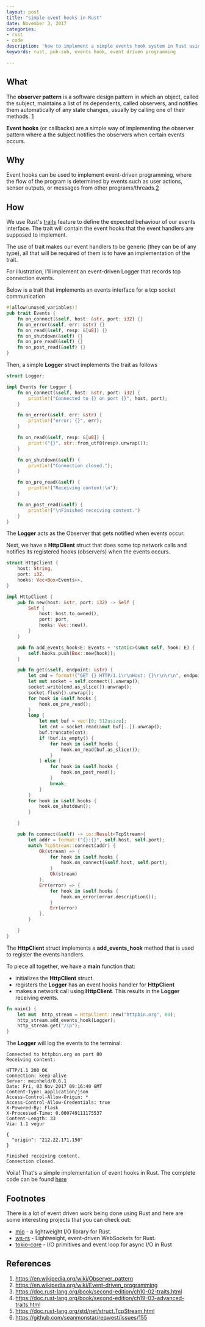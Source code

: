 ```yaml
---
layout: post
title: "simple event hooks in Rust"
date: November 3, 2017
categories:
- rust
- code
description: 'how to implement a simple events hook system in Rust using the Observer Pattern'
keywords: rust, pub-sub, events hook, event driven programming

---
```


## What

The **observer pattern** is a software design pattern in which an object, called the subject, maintains
a list of its dependents, called observers, and notifies them automatically of any state changes,
usually by calling one of their methods. [1][1]

**Event hooks** (or callbacks) are a simple way of implementing the observer pattern where a the
subject notifies the observers when certain events occurs.

## Why

Event hooks can be used to implement event-driven programming, where the flow of the program is 
determined by events such as user actions, sensor outputs, or  messages from other programs/threads.[2][2]

## How

We use Rust's [traits][3] feature to define the expected behaviour of our events interface. The
trait will contain the event hooks that the event handlers are supposed to implement.

The use of trait makes our event handlers to be generic (they can be of any type), all that will be
required of them is to have an implementation of the trait.

For illustration, I'll implement an event-driven Logger that records tcp connection events.

Below is a trait that implements an events interface for a tcp socket communication

```rust
#[allow(unused_variables)]
pub trait Events {
    fn on_connect(&self, host: &str, port: i32) {}
    fn on_error(&self, err: &str) {}
    fn on_read(&self, resp: &[u8]) {}
    fn on_shutdown(&self) {}
    fn on_pre_read(&self) {}
    fn on_post_read(&self) {}
}
```

Then, a simple **Logger** struct implements the trait as follows

```rust
struct Logger;

impl Events for Logger {
    fn on_connect(&self, host: &str, port: i32) {
        println!("Connected to {} on port {}", host, port);
    }

    fn on_error(&self, err: &str) {
        println!("error: {}", err);
    }

    fn on_read(&self, resp: &[u8]) {
        print!("{}", str::from_utf8(resp).unwrap());
    }

    fn on_shutdown(&self) {
        println!("Connection closed.");
    }

    fn on_pre_read(&self) {
        println!("Receiving content:\n");
    }

    fn on_post_read(&self) {
        println!("\nFinished receiving content.")
    }
}
```
The **Logger** acts as the Observer that gets notified when events occur.

Next, we have a **HttpClient** struct that does some tcp network calls and notifies its registered hooks
(observers) when the events occurs.

```rust
struct HttpClient {
    host: String,
    port: i32,
    hooks: Vec<Box<Events>>,
}

impl HttpClient {
    pub fn new(host: &str, port: i32) -> Self {
        Self {
            host: host.to_owned(),
            port: port,
            hooks: Vec::new(),
        }
    }

    pub fn add_events_hook<E: Events + 'static>(&mut self, hook: E) {
        self.hooks.push(Box::new(hook));
    }

    pub fn get(&self, endpoint: &str) {
        let cmd = format!("GET {} HTTP/1.1\r\nHost: {}\r\n\r\n", endpoint, self.host).into_bytes();
        let mut socket = self.connect().unwrap();
        socket.write(cmd.as_slice()).unwrap();
        socket.flush().unwrap();
        for hook in &self.hooks {
            hook.on_pre_read();
        }
        loop {
            let mut buf = vec![0; 512usize];
            let cnt = socket.read(&mut buf[..]).unwrap();
            buf.truncate(cnt);
            if !buf.is_empty() {
                for hook in &self.hooks {
                    hook.on_read(buf.as_slice());
                }
            } else {
                for hook in &self.hooks {
                    hook.on_post_read();
                }
                break;
            }
        }
        for hook in &self.hooks {
            hook.on_shutdown();
        }

    }

    pub fn connect(&self) -> io::Result<TcpStream>{
        let addr = format!("{}:{}", self.host, self.port);
        match TcpStream::connect(addr) {
            Ok(stream) => {
                for hook in &self.hooks {
                    hook.on_connect(&self.host, self.port);
                }
                Ok(stream)
            },
            Err(error) => {
                for hook in &self.hooks {
                    hook.on_error(error.description());
                }
                Err(error)
            },
        }

    }
}
```

The **HttpClient** struct implements a **add_events_hook** method that is used to register the events handlers.

To piece all together, we have a **main** function that:
* initializes the **HttpClient** struct.
* registers the **Logger** has an event hooks handler for **HttpClient**
* makes a network call using **HttpClient**. This results in the **Logger** receiving events.

```rust
fn main() {
    let mut  http_stream = HttpClient::new("httpbin.org", 80);
    http_stream.add_events_hook(Logger);
    http_stream.get("/ip");
}
```

The **Logger** will log the events to the terminal:

```
Connected to httpbin.org on port 80
Receiving content:

HTTP/1.1 200 OK
Connection: keep-alive
Server: meinheld/0.6.1
Date: Fri, 03 Nov 2017 09:16:40 GMT
Content-Type: application/json
Access-Control-Allow-Origin: *
Access-Control-Allow-Credentials: true
X-Powered-By: Flask
X-Processed-Time: 0.000749111175537
Content-Length: 33
Via: 1.1 vegur

{
  "origin": "212.22.171.150"
}

Finished receiving content.
Connection closed.
```
Voila! That's a simple implementation of event hooks in Rust. The complete code can be found
[here](https://gist.github.com/mattgathu/73712cb7399834d6f8162d641830cbb7)

## Footnotes

There is a lot of event driven work being done using Rust and here are some interesting projects
that you can check out:
* [mio][4] -  a lightweight I/O library for Rust. 
* [ws-rs][5] - Lightweight, event-driven WebSockets for Rust.
* [tokio-core][6] - I/O primitives and event loop for async I/O in Rust

## References

1. <https://en.wikipedia.org/wiki/Observer_pattern>
2. <https://en.wikipedia.org/wiki/Event-driven_programming>
3. <https://doc.rust-lang.org/book/second-edition/ch10-02-traits.html>
4. <https://doc.rust-lang.org/book/second-edition/ch19-03-advanced-traits.html>
5. <https://doc.rust-lang.org/std/net/struct.TcpStream.html>
6. <https://github.com/seanmonstar/reqwest/issues/155>

[1]: https://en.wikipedia.org/wiki/Observer_pattern
[2]: https://en.wikipedia.org/wiki/Event-driven_programming
[3]: https://doc.rust-lang.org/book/second-edition/ch10-02-traits.html
[4]: https://github.com/carllerche/mio
[5]: https://github.com/housleyjk/ws-rs
[6]: https://github.com/tokio-rs/tokio-core
